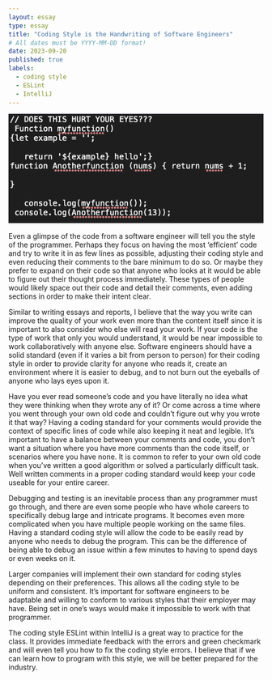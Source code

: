 ```yaml
---
layout: essay
type: essay
title: "Coding Style is the Handwriting of Software Engineers"
# All dates must be YYYY-MM-DD format!
date: 2023-09-20
published: true
labels:
  - coding style
  - ESLint
  - IntelliJ
---
```

<img width="1000px" class="rounded" src="../img/badCodingStyle.png">

Even a glimpse of the code from a software engineer will tell you the style of the programmer. Perhaps they focus on having the most ‘efficient’ code and try to write it in as few lines as possible, adjusting their coding style and even reducing their comments to the bare minimum to do so. Or maybe they prefer to expand on their code so that anyone who looks at it would be able to figure out their thought process immediately. These types of people would likely space out their code and detail their comments, even adding sections in order to make their intent clear.

Similar to writing essays and reports, I believe that the way you write can improve the quality of your work even more than the content itself since it is important to also consider who else will read your work. If your code is the type of work that only you would understand, it would be near impossible to work collaboratively with anyone else. Software engineers should have a solid standard (even if it varies a bit from person to person) for their coding style in order to provide clarity for anyone who reads it, create an environment where it is easier to debug, and to not burn out the eyeballs of anyone who lays eyes upon it.

Have you ever read someone’s code and you have literally no idea what they were thinking when they wrote any of it? Or come across a time where you went through your own old code and couldn’t figure out why you wrote it that way? Having a coding standard for your comments would provide the context of specific lines of code while also keeping it neat and legible. It’s important to have a balance between your comments and code, you don’t want a situation where you have more comments than the code itself, or scenarios where you have none. It is common to refer to your own old code when you’ve written a good algorithm or solved a particularly difficult task. Well written comments in a proper coding standard would keep your code useable for your entire career.

Debugging and testing is an inevitable process than any programmer must go through, and there are even some people who have whole careers to specifically debug large and intricate programs. It becomes even more complicated when you have multiple people working on the same files. Having a standard coding style will allow the code to be easily read by anyone who needs to debug the program. This can be the difference of being able to debug an issue within a few minutes to having to spend days or even weeks on it.

Larger companies will implement their own standard for coding styles depending on their preferences. This allows all the coding style to be uniform and consistent. It’s important for software engineers to be adaptable and willing to conform to various styles that their employer may have. Being set in one’s ways would make it impossible to work with that programmer.

The coding style ESLint within IntelliJ is a great way to practice for the class. It provides immediate feedback with the errors and green checkmark and will even tell you how to fix the coding style errors. I believe that if we can learn how to program with this style, we will be better prepared for the industry.
